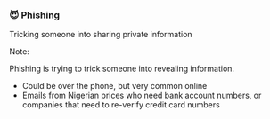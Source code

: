 ### 😈 Phishing

Tricking someone into sharing private information

Note:

Phishing is trying to trick someone into revealing information.

- Could be over the phone, but very common online
- Emails from Nigerian prices who need bank account numbers, or companies that need to re-verify credit card numbers
